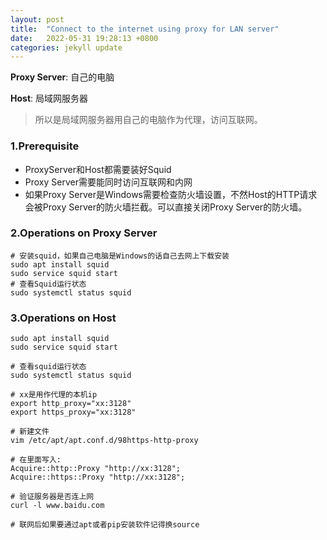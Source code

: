 ```yaml
---
layout: post
title:  "Connect to the internet using proxy for LAN server"
date:   2022-05-31 19:28:13 +0800
categories: jekyll update
---
```

**Proxy Server**: 自己的电脑

**Host**: 局域网服务器 

> 所以是局域网服务器用自己的电脑作为代理，访问互联网。



### 1.Prerequisite

- ProxyServer和Host都需要装好Squid
- Proxy Server需要能同时访问互联网和内网
- 如果Proxy Server是Windows需要检查防火墙设置，不然Host的HTTP请求会被Proxy Server的防火墙拦截。可以直接关闭Proxy Server的防火墙。



### 2.Operations on Proxy Server

```
# 安装squid，如果自己电脑是Windows的话自己去网上下载安装
sudo apt install squid
sudo service squid start
# 查看Squid运行状态
sudo systemctl status squid
```



### 3.Operations on Host 

```shell
sudo apt install squid
sudo service squid start

# 查看squid运行状态
sudo systemctl status squid

# xx是用作代理的本机ip
export http_proxy="xx:3128"
export https_proxy="xx:3128"

# 新建文件
vim /etc/apt/apt.conf.d/98https-http-proxy

# 在里面写入:
Acquire::http::Proxy "http://xx:3128";
Acquire::https::Proxy "http://xx:3128";

# 验证服务器是否连上网
curl -l www.baidu.com

# 联网后如果要通过apt或者pip安装软件记得换source
```

